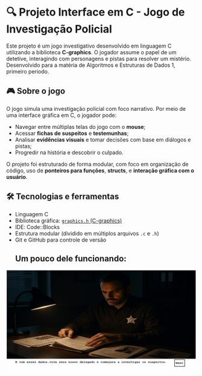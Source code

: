 # 🔍 Projeto Interface em C - Jogo de Investigação Policial

Este projeto é um jogo investigativo desenvolvido em linguagem C utilizando a biblioteca **C-graphics**. O jogador assume o papel de um detetive, interagindo com personagens e pistas para resolver um mistério.
Desenvolvido para a matéria de Algoritmos e Estruturas de Dados 1, primeiro periodo.
## 🎮 Sobre o jogo

O jogo simula uma investigação policial com foco narrativo. Por meio de uma interface gráfica em C, o jogador pode:

- Navegar entre múltiplas telas do jogo com o **mouse**;
- Acessar **fichas de suspeitos** e **testemunhas**;
- Analisar **evidências visuais** e tomar decisões com base em diálogos e pistas;
- Progredir na história e descobrir o culpado.

O projeto foi estruturado de forma modular, com foco em organização de código, uso de **ponteiros para funções**, **structs**, e **interação gráfica com o usuário**.

## 🛠️ Tecnologias e ferramentas

- Linguagem C
- Biblioteca gráfica: [`graphics.h` (C-graphics)](https://github.com/ibraheemdev/graphics)
- IDE: Code::Blocks
- Estrutura modular (dividido em múltiplos arquivos `.c` e `.h`)
- Git e GitHub para controle de versão
  ## Um pouco dele funcionando:
![Demonstração do jogo](assets/animacao.gif)



